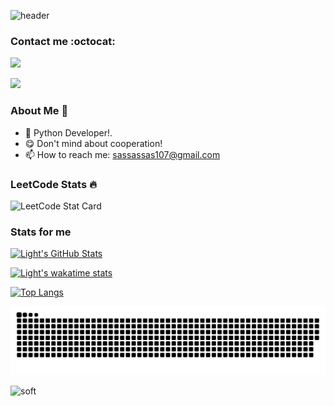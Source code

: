 ![header](https://capsule-render.vercel.app/api?type=waving&color=gradient&height=256&section=header&text=Hello%20World!&fontSize=75&animation=fadeIn&fontAlignY=38&desc=Welcome%20to%20my%20GitHub%20profile!%20Follow%20for%20my%20GitHub%20&descAlignY=51&descAlign=62)




### Contact me :octocat:

[![](https://img.shields.io/badge/linkedin-%230077B5.svg?&style=for-the-badge&logo=linkedin&logoColor=white)](https://www.linkedin.com/in/%D0%B0%D0%B9%D0%B4%D1%8B%D0%BD-%D0%BC%D0%B0%D0%BC%D0%B1%D0%B5%D1%82%D0%B6%D0%B0%D0%BD%D0%BE%D0%B2-aa5a15283/?locale=en_US)

[![](https://img.shields.io/badge/Gmail-D14836?style=for-the-badge&logo=gmail&logoColor=white)](mailto:sassassas107@gmail.com)




### About Me 👨

- 🐍 Python Developer!.
- 😋 Don't mind about cooperation!
- 📫 How to reach me: sassassas107@gmail.com




### LeetCode Stats 🔥

<img alt="LeetCode Stat Card" src="https://leetcode-stats-six.vercel.app/?username=Aidyn_Mambetjanov&theme=dark" width="400"/>




### Stats for me

[![Light's GitHub Stats](https://github-readme-stats.vercel.app/api?username=Aidyn010709&count_private=true&show_icons=true&theme=dark)](https://github.com/Aidyn010709)

[![Light's wakatime stats](https://github-readme-stats.vercel.app/api/wakatime?username=Aidyn010709&layout=compact&theme=dark)](https://github.com/Aidyn010709)

[![Top Langs](https://github-readme-stats.vercel.app/api/top-langs/?username=Aidyn010709&layout=compact&theme=dark)](https://github.com/Aidyn010709)




![github contribution grid snake animation](https://raw.githubusercontent.com/teuchezh/teuchezh/output/github-contribution-grid-snake-dark.svg#gh-dark-mode-only)


![soft](https://capsule-render.vercel.app/api?type=soft&color=gradient&text=Waiting%20for%20you!&fontSize=40&animation=twinkling)


